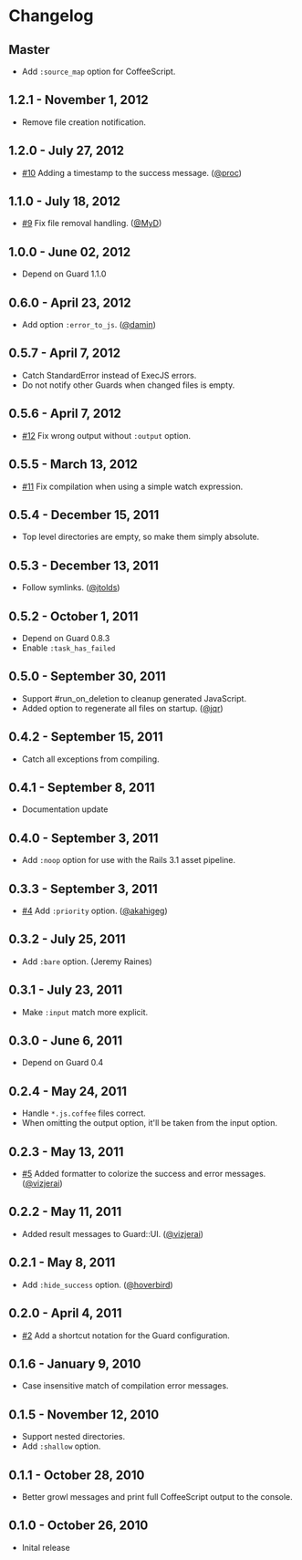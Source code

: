 # Changelog

## Master

- Add `:source_map` option for CoffeeScript.

## 1.2.1 - November 1, 2012

- Remove file creation notification.

## 1.2.0 - July 27, 2012

- [#10][] Adding a timestamp to the success message. ([@proc][])

## 1.1.0 - July 18, 2012

- [#9][] Fix file removal handling. ([@MyD][])

## 1.0.0 - June 02, 2012

- Depend on Guard 1.1.0

## 0.6.0 - April 23, 2012

- Add option `:error_to_js`. ([@damin][])

## 0.5.7 - April 7, 2012

- Catch StandardError instead of ExecJS errors.
- Do not notify other Guards when changed files is empty.

## 0.5.6 - April 7, 2012

- [#12][] Fix wrong output without `:output` option.

## 0.5.5 - March 13, 2012

- [#11][] Fix compilation when using a simple watch expression.

## 0.5.4 - December 15, 2011

- Top level directories are empty, so make them simply absolute.

## 0.5.3 - December 13, 2011

- Follow symlinks. ([@jtolds][])

## 0.5.2 - October 1, 2011

- Depend on Guard 0.8.3
- Enable `:task_has_failed`

## 0.5.0 - September 30, 2011

- Support #run_on_deletion to cleanup generated JavaScript.
- Added option to regenerate all files on startup. ([@jqr][])

## 0.4.2 - September 15, 2011

- Catch all exceptions from compiling.

## 0.4.1 - September 8, 2011

- Documentation update

## 0.4.0 - September 3, 2011

- Add `:noop` option for use with the Rails 3.1 asset pipeline.

## 0.3.3 - September 3, 2011

- [#4][] Add `:priority` option. ([@akahigeg][])

## 0.3.2 - July 25, 2011

- Add `:bare` option. (Jeremy Raines)

## 0.3.1 - July 23, 2011

- Make `:input` match more explicit.

## 0.3.0 - June 6, 2011

- Depend on Guard 0.4

## 0.2.4 - May 24, 2011

- Handle `*.js.coffee` files correct.
- When omitting the output option, it'll be taken from the input option.

## 0.2.3 - May 13, 2011

- [#5][] Added formatter to colorize the success and error messages. ([@vizjerai][])

## 0.2.2 - May 11, 2011

- Added result messages to Guard::UI. ([@vizjerai][])

## 0.2.1 - May 8, 2011

- Add `:hide_success` option. ([@hoverbird][])

## 0.2.0 - April 4, 2011

- [#2][] Add a shortcut notation for the Guard configuration.

## 0.1.6 - January 9, 2010

- Case insensitive match of compilation error messages.

## 0.1.5 - November 12, 2010

- Support nested directories.
- Add `:shallow` option.

## 0.1.1 - October 28, 2010

- Better growl messages and print full CoffeeScript output to the console.

## 0.1.0 - October 26, 2010

- Inital release

<!--- The following link definition list is generated by PimpMyChangelog --->
[#2]: https://github.com/netzpirat/guard-coffeescript/issues/2
[#4]: https://github.com/netzpirat/guard-coffeescript/issues/4
[#5]: https://github.com/netzpirat/guard-coffeescript/issues/5
[#9]: https://github.com/netzpirat/guard-coffeescript/issues/9
[#10]: https://github.com/netzpirat/guard-coffeescript/issues/10
[#11]: https://github.com/netzpirat/guard-coffeescript/issues/11
[#12]: https://github.com/netzpirat/guard-coffeescript/issues/12
[@MyD]: https://github.com/MyD
[@akahigeg]: https://github.com/akahigeg
[@damin]: https://github.com/damin
[@hoverbird]: https://github.com/hoverbird
[@jqr]: https://github.com/jqr
[@jtolds]: https://github.com/jtolds
[@proc]: https://github.com/proc
[@vizjerai]: https://github.com/vizjerai
